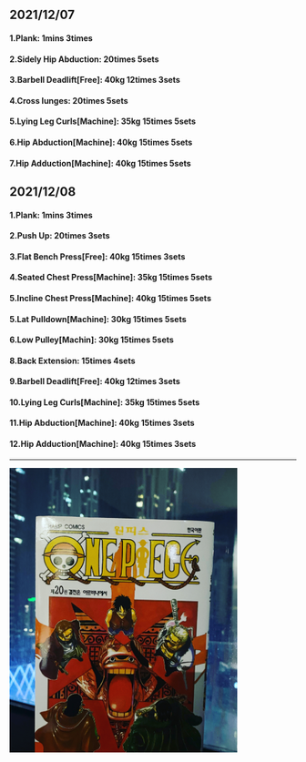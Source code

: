 ## 2021/12/07
#### 1.Plank: 1mins 3times
#### 2.Sidely Hip Abduction: 20times 5sets
#### 3.Barbell Deadlift\[Free\]: 40kg 12times 3sets
#### 4.Cross lunges: 20times 5sets
#### 5.Lying Leg Curls\[Machine\]: 35kg 15times 5sets
#### 6.Hip Abduction\[Machine\]: 40kg 15times 5sets
#### 7.Hip Adduction\[Machine\]: 40kg 15times 5sets

## 2021/12/08
#### 1.Plank: 1mins 3times
#### 2.Push Up: 20times 3sets
#### 3.Flat Bench Press\[Free\]: 40kg 15times 3sets
#### 4.Seated Chest Press\[Machine\]: 35kg 15times 5sets
#### 5.Incline Chest Press\[Machine\]: 40kg 15times 5sets
#### 5.Lat Pulldown\[Machine\]: 30kg 15times 5sets
#### 6.Low Pulley\[Machin]: 30kg 15times 5sets
#### 8.Back Extension: 15times 4sets
#### 9.Barbell Deadlift\[Free\]: 40kg 12times 3sets
#### 10.Lying Leg Curls\[Machine\]: 35kg 15times 5sets
#### 11.Hip Abduction\[Machine\]: 40kg 15times 3sets
#### 12.Hip Adduction\[Machine\]: 40kg 15times 3sets


---
<img src='./_resources/__020.jpg' width='400px' />
